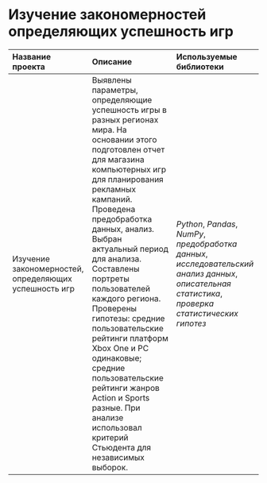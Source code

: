 # Изучение закономерностей определяющих успешность игр

| Название проекта | Описание | Используемые библиотеки | 
| :---------------------- | :---------------------- | :---------------------- |
| Изучение закономерностей, определяющих успешность игр | Выявлены параметры, определяющие успешность игры в разных регионах мира. На основании этого подготовлен отчет для магазина компьютерных игр для планирования рекламных кампаний. Проведена предобработка данных, анализ. Выбран актуальный период для анализа. Составлены портреты пользователей каждого региона. Проверены гипотезы: средние пользовательские рейтинги платформ Xbox One и PC одинаковые; средние пользовательские рейтинги жанров Action и Sports разные. При анализе использовал критерий Стьюдента для независимых выборок. | *Python*, *Pandas*, *NumPy*, *предобработка данных*, *исследовательский анализ данных*, *описательная статистика*, *проверка статистических гипотез* |
